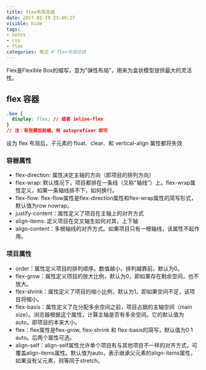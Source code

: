 ```yaml
---
title: flex布局总结
date: 2017-02-19 23:49:27
visible: hide
tags:
- notes
- css
- flex
categories: 笔记 # flex布局总结
---
```

Flex是Flexible Box的缩写，意为"弹性布局"，用来为盒状模型提供最大的灵活性。
<!--more-->
## flex 容器
```css
.box {
  display: flex; // 或者 inline-flex
}
// 注：有些要加前缀，用 autoprefixer 即可
```
设为 flex 布局后，子元素的 float、clear、和 vertical-align 属性都将失效

### 容器属性
- flex-direction: 属性决定主轴的方向（即项目的排列方向）
- flex-wrap: 默认情况下，项目都排在一条线（又称"轴线"）上。flex-wrap属性定义，如果一条轴线排不下，如何换行。
- flex-flow: flex-flow属性是flex-direction属性和flex-wrap属性的简写形式，默认值为row nowrap。
- justify-content：属性定义了项目在主轴上的对齐方式
- align-items: 定义项目在交叉轴生如何对其，上下轴
- align-content：多根轴线的对齐方式。如果项目只有一根轴线，该属性不起作用。

### 项目属性
- order：属性定义项目的排列顺序。数值越小，排列越靠前，默认为0。
- flex-grow：属性定义项目的放大比例，默认为0，即如果存在剩余空间，也不放大。
- flex-shrink：属性定义了项目的缩小比例，默认为1，即如果空间不足，该项目将缩小。
- flex-basis：属性定义了在分配多余空间之前，项目占据的主轴空间（main size）。浏览器根据这个属性，计算主轴是否有多余空间。它的默认值为auto，即项目的本来大小。
- flex：flex属性是flex-grow, flex-shrink 和 flex-basis的简写，默认值为0 1 auto。后两个属性可选。
- align-self：align-self属性允许单个项目有与其他项目不一样的对齐方式，可覆盖align-items属性。默认值为auto，表示继承父元素的align-items属性，如果没有父元素，则等同于stretch。
